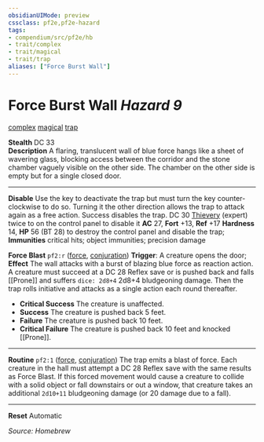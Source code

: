 ```yaml
---
obsidianUIMode: preview
cssclass: pf2e,pf2e-hazard
tags:
- compendium/src/pf2e/hb
- trait/complex
- trait/magical
- trait/trap
aliases: ["Force Burst Wall"]
---
```

# Force Burst Wall *Hazard 9*  
[complex](complex.md "Complex Hazard Trait") [magical](magical.md "Magical Item Trait")  [trap](trap.md "Trap Hazard Trait")  

**Stealth** DC 33  
**Description** A flaring, translucent wall of blue force hangs like a sheet of wavering glass, blocking access between the corridor and the stone chamber vaguely visible on the other side. The chamber on the other side is empty but for a single closed door.

---
**Disable** Use the key to deactivate the trap but must turn the key counter-clockwise to do so. Turning it the other direction allows the trap to attack again as a free action. Success disables the trap. DC 30 [Thievery](../../../skills.md#Thievery) (expert) twice to on the control panel to disable it
**AC** 27, **Fort** +13, **Ref** +17
**Hardness** 14, **HP** 56 (BT 28) to destroy the control panel and disable the trap; **Immunities** critical hits; object immunities; precision damage

**Force Blast** `pf2:r` ([force](3-Rules/trait_reference/F/force.md), [conjuration](conjuration.md)) **Trigger**: A creature opens the door; **Effect** The wall attacks with a burst of blazing blue force as reaction action. A creature must succeed at a DC 28 Reflex save or is pushed back and falls [[Prone]] and suffers `dice: 2d8+4` 2d8+4 bludgeoning damage. Then the trap rolls initiative and attacks as a single action each round thereafter.
- **Critical Success** The creature is unaffected.
- **Success** The creature is pushed back 5 feet.
- **Failure** The creature is pushed back 10 feet.
- **Critical Failure** The creature is pushed back 10 feet and knocked [[Prone]].

---
**Routine** `pf2:1` ([force](3-Rules/trait_reference/F/force.md), [conjuration](conjuration.md)) The trap emits a blast of force. Each creature in the hall must attempt a DC 28 Reflex save with the same results as Force Blast. If this forced movement would cause a creature to collide with a solid object or fall downstairs or out a window, that creature takes an additional `2d10+11` bludgeoning damage (or 20 damage due to a fall).

---
**Reset** Automatic

*Source: Homebrew*
